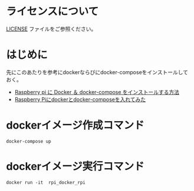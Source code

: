 # ライセンスについて
[LICENSE](LICENSE.md) ファイルをご参照ください。

# はじめに
先にこのあたりを参考にdockerならびにdocker-composeをインストールしておく。
- [Raspberry pi に Docker ＆ docker-compose をインストールする方法](https://qiita.com/zono_0/items/30f2460acf2e8873024d)
- [Raspberry Piにdockerとdocker-composeを入れてみた](https://qiita.com/hoshi621/items/7906274326ef3013a73d)

# dockerイメージ作成コマンド
`docker-compose up`

# dockerイメージ実行コマンド
`docker run -it  rpi_docker_rpi`
